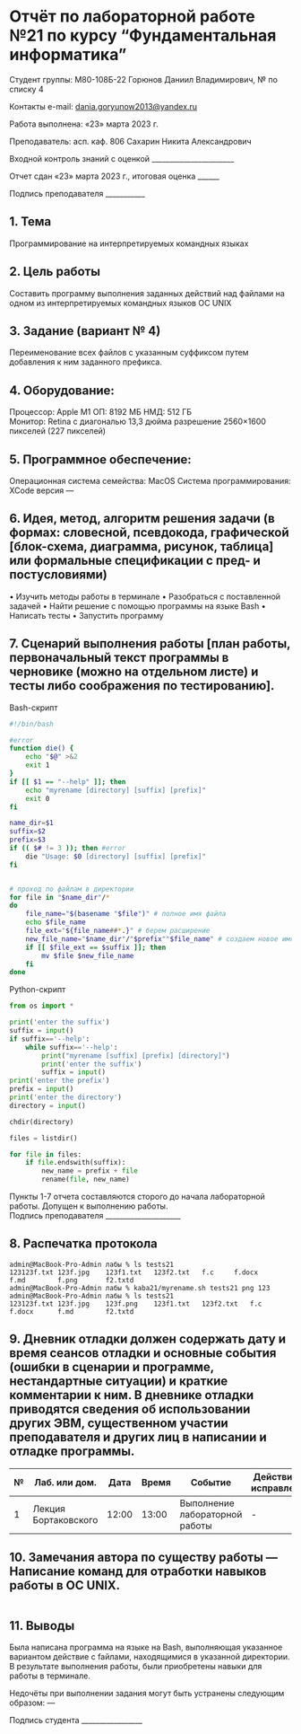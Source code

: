 # Отчёт по лабораторной работе №21 по курсу “Фундаментальная информатика”

Студент группы: М80-108Б-22 Горюнов Даниил Владимирович, № по списку 4 

Контакты e-mail: dania.goryunow2013@yandex.ru

Работа выполнена: «23» марта 2023 г.

Преподаватель: асп. каф. 806 Сахарин Никита Александрович

Входной контроль знаний с оценкой _______________________

Отчет сдан «23» марта 2023 г., итоговая оценка ______

Подпись преподавателя ___________


## 1. Тема
Программирование на интерпретируемых командных языках
## 2. Цель работы
Составить программу выполнения заданных действий над файлами на одном из интерпретируемых командных языков ОС UNIX
## 3. Задание (вариант № 4)
Переименование всех файлов с указанным суффиксом путем добавления к ним заданного префикса.
## 4. Оборудование:
Процессор: Apple M1
ОП: 8192 МБ
НМД: 512 ГБ  
Монитор: Retina c диагональю 13,3 дюйма разрешение 2560×1600 пикселей (227 пикселей)
## 5. Программное обеспечение:
Операционная система семейства: MacOS 
Система программирования: XCode версия — 
## 6. Идея, метод, алгоритм решения задачи (в формах: словесной, псевдокода, графической [блок-схема, диаграмма, рисунок, таблица] или формальные спецификации с пред- и постусловиями)
• Изучить методы работы в терминале
• Разобраться с поставленной задачей
• Найти решение с помощью программы на языке Bash
• Написать тесты 
• Запустить программу
## 7. Сценарий выполнения работы [план работы, первоначальный текст программы в черновике (можно на отдельном листе) и тесты либо соображения по тестированию]. 
Bash-скрипт
```Shell:/Lab-21/myrename.sh
#!/bin/bash

#error
function die() {
    echo "$@" >&2
    exit 1
}
if [[ $1 == "--help" ]]; then
    echo "myrename [directory] [suffix] [prefix]"
    exit 0
fi

name_dir=$1
suffix=$2
prefix=$3
if (( $# != 3 )); then #error
    die "Usage: $0 [directory] [suffix] [prefix]"
fi


# проход по файлам в директории
for file in "$name_dir"/*
do
    file_name="$(basename "$file")" # полное имя файла
    echo $file_name
    file_ext="${file_name##*.}" # берем расширение
    new_file_name="$name_dir"/"$prefix""$file_name" # создаем новое имя файла
    if [[ $file_ext == $suffix ]]; then 
        mv $file $new_file_name
    fi
done
```
Python-скрипт
```Python:/Lab-21/myrename.py
from os import *

print('enter the suffix')
suffix = input()
if suffix=='--help':
    while suffix=='--help':
        print("myrename [suffix] [prefix] [directory]")
        print('enter the suffix')
        suffix = input()
print('enter the prefix')
prefix = input()
print('enter the directory')
directory = input() 

chdir(directory)

files = listdir()

for file in files:
    if file.endswith(suffix):
        new_name = prefix + file
        rename(file, new_name)
```

Пункты 1-7 отчета составляются сторого до начала лабораторной работы.
Допущен к выполнению работы.  
Подпись преподавателя _____________________
## 8. Распечатка протокола 
```
admin@MacBook-Pro-Admin лабы % ls tests21                                      
123123f.txt	123f.jpg	123f1.txt	123f2.txt	f.c		f.docx		f.md		f.png		f2.txtd
admin@MacBook-Pro-Admin лабы % kaba21/myrename.sh tests21 png 123   
admin@MacBook-Pro-Admin лабы % ls tests21
123123f.txt	123f.jpg	123f.png	123f1.txt	123f2.txt	f.c		f.docx		f.md		f2.txtd
```
## 9. Дневник отладки должен содержать дату и время сеансов отладки и основные события (ошибки в сценарии и программе, нестандартные ситуации) и краткие комментарии к ним. В дневнике отладки приводятся сведения об использовании других ЭВМ, существенном участии преподавателя и других лиц в написании и отладке программы.

| № |  Лаб. или дом. | Дата | Время | Событие | Действие по исправлению | Примечание |
| ------ | ------ | ------ | ------ | ------ | ------ | ------ |
| 1 | Лекция Бортаковского | 12:00 | 13:00 | Выполнение лабораторной работы | - | - |
## 10. Замечания автора по существу работы — Написание команд для отработки навыков работы в ОС UNIX.
```

```
## 11. Выводы
Была написана программа на языке на Bash, выполняющая указанное вариантом действие c faйлами, находящимися в указанной директории. В результате выполнения работы, были приобретены навыки для работы в терминале.

Недочёты при выполнении задания могут быть устранены следующим образом: —

Подпись студента _________________


